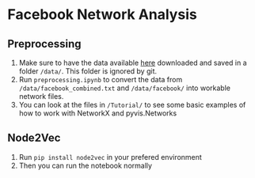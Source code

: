 # Facebook Network Analysis

## Preprocessing

1. Make sure to have the data available [here](https://snap.stanford.edu/data/ego-Facebook.html) downloaded and saved in a folder `/data/`. This folder is ignored by git.
2. Run `preprocessing.ipynb` to convert the data from `/data/facebook_combined.txt` and `/data/facebook/` into workable network files.
3. You can look at the files in `/Tutorial/` to see some basic examples of how to work with NetworkX and pyvis.Networks

## Node2Vec

1. Run `pip install node2vec` in your prefered environment
2. Then you can run the notebook normally